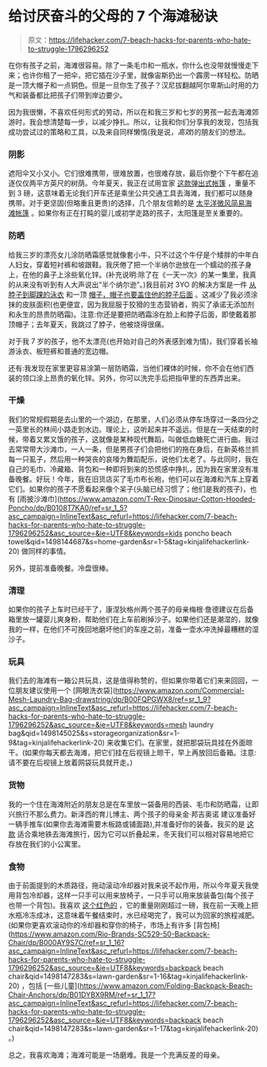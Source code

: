 # 给讨厌奋斗的父母的 7 个海滩秘诀

> 原文：<https://lifehacker.com/7-beach-hacks-for-parents-who-hate-to-struggle-1796296252>

在你有孩子之前，海滩很容易。除了一条毛巾和一瓶水，你什么也没带就慢慢走下来；也许你租了一把伞，把它插在沙子里，就像宙斯扔出一个霹雳一样轻松。防晒是一顶大帽子和一点铜色。但是一旦你生了孩子？汉尼拔翻越阿尔卑斯山时用的力气和装备都比把孩子们带到岸边要少。



因为我很懒，不喜欢任何形式的劳动，所以在和我三岁和七岁的男孩一起去海滩郊游时，我会想清楚每一步，以减少挣扎。所以，让我和你们分享我的发现，包括我成功尝试过的策略和工具，以及来自同样懒惰(我是说，*高效*)的朋友们的想法。

### 阴影

遮阳伞又小又小。它们很难携带，很难放置，也很难存放，最后你整个下午都在追逐仅仅两平方英尺的树荫。今年夏天，我正在试用宜家 [这款弹出式帐篷](http://www.ikea.com/us/en/catalog/products/30228978/) ，重量不到 3 磅，这意味着无论我们开车还是乘坐公共交通工具去海滩，我们都可以随身携带。对于更坚固(但略重且更贵)的选择，几个朋友信赖的是 [太平洋微风简易海滩帐篷](https://www.amazon.com/gp/product/B00S49C2YQ/ref=s9_acsd_top_hd_bw_b3YYH9X_c_x_w?asc_campaign=InlineText&asc_refurl=https://lifehacker.com/7-beach-hacks-for-parents-who-hate-to-struggle-1796296252&asc_source=&pf_rd_i=3258963011&pf_rd_m=ATVPDKIKX0DER&pf_rd_p=ba65c6ac-ae7a-5a9e-99c4-46d01df24e01&pf_rd_r=Y4YERHDC2Q4KZ13Z1CCN&pf_rd_s=merchandised-search-3&pf_rd_t=101&tag=kinjalifehackerlink-20) 。如果你有正在打盹的婴儿或初学走路的孩子，太阳篷是至关重要的。

### 防晒

给我三岁的漂亮女儿涂防晒霜感觉就像套小牛，只不过这个牛仔是个矮胖的中年白人妇女，穿着短衬裤和坡跟鞋。我厌倦了把一个半纳尔逊放在一个蠕动的孩子身上，在他的鼻子上涂些氧化锌。(补充说明:除了在《一天一次》的某一集里，我真的从来没有听到有人大声说出“半个纳尔逊”。)我目前对 3YO 的解决方案是一件 [从脖子到脚踝的泳衣](http://www.coolibar.com/product/Boys/Boys-4-16/Swimwear/Neck-To-Ankle-Surf-Suit/pc/2221/c/2267/sc/2306/157346.uts) 和一顶 [帽子，帽子也要盖住他的脖子后面](http://www.coolibar.com/product/Boys/Boys-4-16/Sun-Hats/Surfs-Up-All-Sport-Hat/pc/2221/c/2267/sc/2307/155841.uts) 。这减少了我必须涂抹的皮肤面积(也更便宜，因为我屈服于狡猾的生态营销者，购买了承诺无添加剂和永生的昂贵防晒霜)。注意:你还是要把防晒霜涂在脸上和脖子后面，即使戴着那顶帽子；去年夏天，我跳过了脖子，他被烧得很痛。

对于我 7 岁的孩子，他不太漂亮(也开始对自己的外表感到难为情)，我们穿着长袖游泳衣、板短裤和普通的宽边帽。

还有:我发现在家里更容易涂第一层防晒霜，当他们裸体的时候，你不会在他们西装的领口涂上昂贵的氧化锌。另外，你可以洗完手后把指甲里的东西弄出来。

### 干燥

我们的常规假期是去山里的一个湖边，在那里，人们必须从停车场穿过一条四分之一英里长的林间小路走到水边。理论上，这听起来并不遥远。但是在一天结束的时候，带着又累又饿的孩子，这就像是某种现代舞蹈，叫做低血糖死亡进行曲。我过去常常带大沙滩巾，一人一条，但是男孩子们会把他们的拖在身后，在新英格兰抓每一只虱子，然后用一种哭丧的哀嚎为舞蹈配乐，说他们太老了。与此同时，我在自己的毛巾、冷藏箱、背包和一种即将到来的恐慌感中挣扎，因为我在家里没有准备晚餐。好玩！今年，我在旧货店买了毛巾布长袍，他们可以在海滩和汽车上穿着它们。如果你的孩子不愿看起来像个呆子(头脑已经习惯了；他们是我的孩子)，也有 [雨披沙滩巾](https://www.amazon.com/T-Rex-Dinosaur-Cotton-Hooded-Poncho/dp/B0108T7KA0/ref=sr_1_5?asc_campaign=InlineText&asc_refurl=https://lifehacker.com/7-beach-hacks-for-parents-who-hate-to-struggle-1796296252&asc_source=&ie=UTF8&keywords=kids poncho beach towel&qid=1498144687&s=home-garden&sr=1-5&tag=kinjalifehackerlink-20) 做同样的事情。

另外，提前准备晚餐。冷盘很棒。

### 清理

如果你的孩子上车时已经干了，康涅狄格州两个孩子的母亲梅根·詹德建议在后备箱里放一罐婴儿爽身粉，帮助他们在上车前刷掉沙子。如果他们还是潮湿的，就像我的一样，在他们不可挽回地磨坏他们的车座之前，准备一壶水冲洗掉最糟糕的湿沙子。

### 玩具

我们去的海滩有一箱公共玩具，这是值得称赞的，但如果你带着它们来来回回，一位朋友建议使用一个 [网眼洗衣袋](https://www.amazon.com/Commercial-Mesh-Laundry-Bag-drawstring/dp/B00FQPGWX8/ref=sr_1_9?asc_campaign=InlineText&asc_refurl=https://lifehacker.com/7-beach-hacks-for-parents-who-hate-to-struggle-1796296252&asc_source=&ie=UTF8&keywords=mesh laundry bag&qid=1498145025&s=storageorganization&sr=1-9&tag=kinjalifehackerlink-20) 来收集它们。在家里，就把那袋玩具挂在外面晾干。(如果你每天都去海滩，把它们挂在后视镜上晾干，早上再放回后备箱。注意:请不要在后视镜上放着网袋玩具就开走。)

### 货物

我的一个住在海滩附近的朋友总是在车里放一袋备用的西装、毛巾和防晒霜，让即兴旅行不那么费力。新泽西的育儿博主、两个孩子的母亲金·邦吉奥诺 建议准备好一辆手推车(如果你去海滩需要木板路或铺面路),并准备好你的装备。我买的是 [这款](https://www.bedbathandbeyond.com/store/product/rio-beach-beach-caddy-deluxe/1041721483?skuId=41721483&mcid=PS_googlepla_nonbrand_outdoorutility_&product_id=41721483&adtype=pla_multichannel&product_channel=online&adpos=1o4&creative=43742648149&device=c&matchtype=&network=g&gclid=CjwKEAjw1a3KBRCY9cfsmdmWgQ0SJAATUZ8bKPqoAEPU47j0Qe06Bhr0MxDTm0QABOkKQ87CCo0YhhoC4anw_wcB) 适合乘地铁去海滩旅行，因为它可以折叠起来，冬天我们可以相对容易地把它存放在我们的小公寓里。

### 食物

由于前面提到的木质路径，拖动滚动冷却器对我来说不起作用，所以今年夏天我使用背包冷却器，这样一只手可以用来放椅子，一只手可以用来放装备包(每个孩子也带一个背包)。我喜欢 [这个红色的](https://www.amazon.com/dp/B003I7E6N4/ref=twister_B01GQRVETQ?_encoding=UTF8&asc_campaign=InlineText&asc_refurl=https://lifehacker.com/7-beach-hacks-for-parents-who-hate-to-struggle-1796296252&asc_source=&psc=1&tag=kinjalifehackerlink-20) ，它的重量刚刚超过一磅，我在前一天晚上把水瓶冷冻成冰，这意味着午餐结束时，水已经喝完了，我可以为回家的旅程减肥。(如果你更喜欢滚动你的冷却器和穿你的椅子，市场上有许多 [背包椅](https://www.amazon.com/Rio-Brands-SC529-50-Backpack-Chair/dp/B000AY9S7C/ref=sr_1_16?asc_campaign=InlineText&asc_refurl=https://lifehacker.com/7-beach-hacks-for-parents-who-hate-to-struggle-1796296252&asc_source=&ie=UTF8&keywords=backpack beach chair&qid=1498147283&s=lawn-garden&sr=1-16&tag=kinjalifehackerlink-20) ，包括 [一些儿童](https://www.amazon.com/Folding-Backpack-Beach-Chair-Anchors/dp/B01DYBX9RM/ref=sr_1_17?asc_campaign=InlineText&asc_refurl=https://lifehacker.com/7-beach-hacks-for-parents-who-hate-to-struggle-1796296252&asc_source=&ie=UTF8&keywords=backpack beach chair&qid=1498147283&s=lawn-garden&sr=1-17&tag=kinjalifehackerlink-20) 。)

总之，我喜欢海滩；海滩可能是一场磨难。我是一个充满反差的母亲。